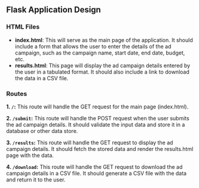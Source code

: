 ## Flask Application Design

### HTML Files

- **index.html**: This will serve as the main page of the application. It should include a form that allows the user to enter the details of the ad campaign, such as the campaign name, start date, end date, budget, etc.
- **results.html**: This page will display the ad campaign details entered by the user in a tabulated format. It should also include a link to download the data in a CSV file.

### Routes

**1. `/`:** This route will handle the GET request for the main page (index.html).

**2. `/submit`:** This route will handle the POST request when the user submits the ad campaign details. It should validate the input data and store it in a database or other data store.

**3. `/results`:** This route will handle the GET request to display the ad campaign details. It should fetch the stored data and render the results.html page with the data.

**4. `/download`:** This route will handle the GET request to download the ad campaign details in a CSV file. It should generate a CSV file with the data and return it to the user.